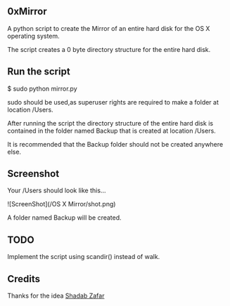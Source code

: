 ## 0xMirror

A python script to create the Mirror of an entire hard disk for the OS X operating system.

The script creates a 0 byte directory structure for the entire hard disk.


## Run the script

$ sudo python mirror.py

sudo should be used,as superuser rights are required to make a folder at location /Users.

After running the script the directory structure of the entire hard disk is contained in the folder named Backup that is created at location /Users.

It is recommended that the Backup folder should not be created anywhere else.

## Screenshot

Your /Users should look like this...

![ScreenShot](/OS X Mirror/shot.png)

A folder named Backup will be created.

## TODO

Implement the script using scandir() instead of walk.

## Credits

Thanks for the idea [Shadab Zafar](https://github.com/dufferzafar)